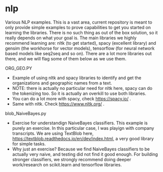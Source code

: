 # nlp
Various NLP examples. This is a vast area, current repository is meant to only provide simple examples to prove capabilities to get you started on learning the libraries. There is no such thing as out of the box solution, so it really depends on what your goal is. The main libraries we highly recommend learning are: nltk (to get started), spacy (excellent library) and gensim (the workhorse for vector models), tensorflow (for neural network based models like seq2seq and so on). There are a lot more libraries out there, and we will flag some of them below as we use them.

ORG_GEO.PY
- Example of using nltk and spacy libraries to identify and get the organizations and geographic names from a text.
- NOTE: there is actually no particular need for nltk here, spacy can do the tokenizing too. So it is actually an overkill to use both libraries. 
- You can do a lot more with spacy, check https://spacy.io/ .
- Same with nltk. Check https://www.nltk.org/ .

blob_NaiveBayes.py
- Exercise for understandign NaiveBayes classifiers. This example is purely an exercise. In this particular case, I was playign with company transcripts. We are using TextBlob here, https://textblob.readthedocs.io/en/dev/index.html, a very good library for simple tasks.
- Why just an exercise? Because we find NaiveBayes classifiers to be actually very naive, and testing did not find it good enough. For building stronger classifiers, we strongly recommend doing deeper work/research on scikit.learn and tensorflow libraries.
